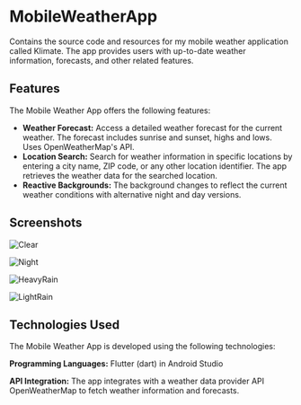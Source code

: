 # MobileWeatherApp

Contains the source code and resources for my mobile weather application called Klimate. The app provides users with up-to-date weather information, forecasts, and other related features.

## Features
 
The Mobile Weather App offers the following features:
- **Weather Forecast:** Access a detailed weather forecast for the current weather. The forecast includes sunrise and sunset, highs and lows. Uses OpenWeatherMap's API.
- **Location Search:** Search for weather information in specific locations by entering a city name, ZIP code, or any other location identifier. The app retrieves the weather data for the searched location.
- **Reactive Backgrounds:** The background changes to reflect the current weather conditions with alternative night and day versions.

## Screenshots

![Clear](https://i.imgur.com/yob7MSJ.png)

![Night](https://i.imgur.com/EI1vMAz.png)

![HeavyRain](https://i.imgur.com/OXjhxpc.png)

![LightRain](https://i.imgur.com/gE9xpwP.png)


## Technologies Used
The Mobile Weather App is developed using the following technologies:

**Programming Languages:** Flutter (dart) in Android Studio

**API Integration:** The app integrates with a weather data provider API OpenWeatherMap to fetch weather information and forecasts.
